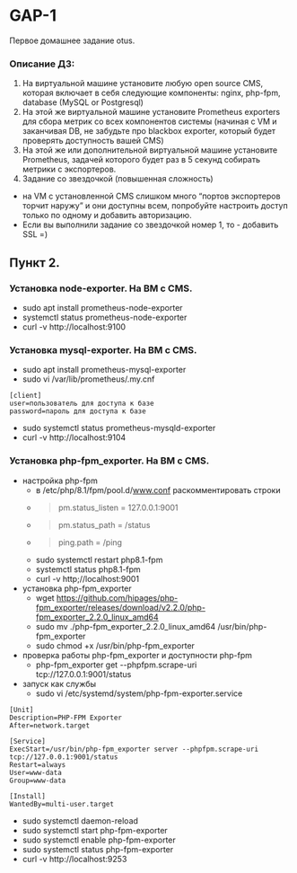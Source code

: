 # GAP-1
Первое домашнее задание otus. 
### Описание ДЗ:
1. На виртуальной машине установите любую open source CMS, которая включает в себя следующие компоненты: nginx, php-fpm, database (MySQL or Postgresql)
2. На этой же виртуальной машине установите Prometheus exporters для сбора метрик со всех компонентов системы (начиная с VM и заканчивая DB, не забудьте про blackbox exporter, который будет проверять доступность вашей CMS)
3. На этой же или дополнительной виртуальной машине установите Prometheus, задачей которого будет раз в 5 секунд собирать метрики с экспортеров.
4. Задание со звездочкой (повышенная сложность)
+ на VM с установленной CMS слишком много “портов экспортеров торчит наружу” и они доступны всем, попробуйте настроить доступ только по одному и добавить авторизацию.
+ Если вы выполнили задание со звездочкой номер 1, то - добавить SSL =)
## Пункт 2. 
### Установка node-exporter. На ВМ с CMS.
- sudo apt install prometheus-node-exporter
- systemctl status prometheus-node-exporter
- curl -v http://localhost:9100
### Установка mysql-exporter. На ВМ с CMS.
- sudo apt install prometheus-mysql-exporter
- sudo vi /var/lib/prometheus/.my.cnf
```
[client]
user=пользователь для доступа к базе
password=пароль для доступа к базе
```
- sudo systemctl status prometheus-mysqld-exporter
- curl -v http://localhost:9104
### Установка php-fpm_exporter. На ВМ с CMS.
- настройка php-fpm
  - в /etc/php/8.1/fpm/pool.d/www.conf раскомментировать строки
  - > pm.status_listen = 127.0.0.1:9001
  - > pm.status_path = /status
  - > ping.path = /ping
  - sudo systemctl restart php8.1-fpm
  - systemctl status php8.1-fpm
  - curl -v http;//localhost:9001
- установка php-fpm_exporter
  - wget https://github.com/hipages/php-fpm_exporter/releases/download/v2.2.0/php-fpm_exporter_2.2.0_linux_amd64
  - sudo mv ./php-fpm_exporter_2.2.0_linux_amd64 /usr/bin/php-fpm_exporter
  - sudo chmod +x /usr/bin/php-fpm_exporter
- проверка работы php-fpm_exporter и доступности php-fpm
  - php-fpm_exporter get --phpfpm.scrape-uri tcp://127.0.0.1:9001/status
- запуск как службы
  - sudo vi /etc/systemd/system/php-fpm-exporter.service
```
[Unit]
Description=PHP-FPM Exporter
After=network.target

[Service]
ExecStart=/usr/bin/php-fpm_exporter server --phpfpm.scrape-uri tcp://127.0.0.1:9001/status
Restart=always
User=www-data
Group=www-data

[Install]
WantedBy=multi-user.target
```
 - sudo systemctl daemon-reload
 - sudo systemctl start php-fpm-exporter
 - sudo systemctl enable php-fpm-exporter
 - sudo systemctl status php-fpm-exporter
 - curl -v http://localhost:9253
